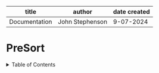| title | author | date created
| -------- | ------- | -------|
| Documentation | John Stephenson | 9-07-2024 |  
  
# PreSort

<details>
<summary>Table of Contents</summary>  

1. [C

